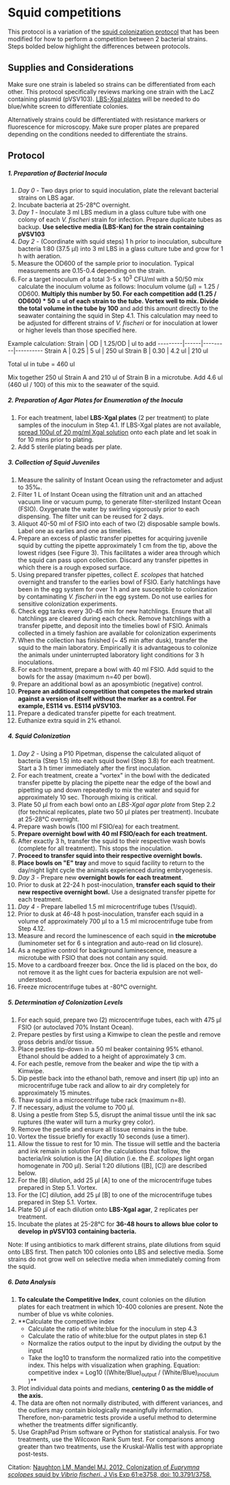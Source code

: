 # Squid competitions

This protocol is a variation of the [squid colonization protocol](squid-colonization.md) that has been modified for how to perform a competition between 2 bacterial strains. Steps bolded below highlight the differences between protocols.

## Supplies and Considerations
Make sure one strain is labeled so strains can be differentiated from each other. This protocol specifically reviews marking one strain with the LacZ containing plasmid (pVSV103). [LBS-Xgal plates](media.md) will be needed to do blue/white screen to differentiate colonies.

Alternatively strains could be differentiated with resistance markers or fluorescence for microscopy. Make sure proper plates are prepared depending on the conditions needed to differentiate the strains.


## Protocol

##### 1. Preparation of Bacterial Inocula

1. *Day 0* - Two days prior to squid inoculation, plate the relevant bacterial strains on LBS agar.
1. Incubate bacteria at 25-28°C overnight.
1. *Day 1* - Inoculate 3 ml LBS medium in a glass culture tube with one colony of each *V. fischeri* strain for infection. Prepare duplicate tubes as backup. **Use selective media (LBS-Kan) for the strain containing pVSV103**
1. *Day 2* - (Coordinate with squid steps) 1 h prior to inoculation, subculture bacteria 1:80 (37.5 μl) into 3 ml LBS in a glass culture tube and grow for 1 h with aeration.
1. Measure the OD600 of the sample prior to inoculation. Typical measurements are 0.15-0.4 depending on the strain.
1. For a target inoculum of a total 3-5 x 10<sup>3</sup> CFU/ml with a 50/50 mix calculate the inoculum volume as follows: Inoculum volume (μl) = 1.25 / OD600. **Multiply this number by 50. For each competition add (1.25 / OD600) * 50 = ul of each strain to the tube. Vortex well to mix. Divide the total volume in the tube by 100** and add this amount directly to the seawater containing the squid in Step 4.1. This calculation may need to be adjusted for different strains of *V. fischeri* or for inoculation at lower or higher levels than those specified here.

Example calculation:
Strain   | OD   | 1.25/OD | ul to add
---------|------|---------|----------
Strain A | 0.25 |   5 ul  |  250 ul
Strain B | 0.30 |  4.2 ul |  210 ul

Total ul in tube = 460 ul

Mix together 250 ul Strain A and 210 ul of Strain B in a microtube. Add 4.6 ul (460 ul / 100) of this mix to the seawater of the squid.

##### 2. Preparation of Agar Plates for Enumeration of the Inocula

1. For each treatment, label **LBS-Xgal plates** (2 per treatment) to plate samples of the inoculum in Step 4.1. If LBS-Xgal plates are not available, [spread 100ul of 20 mg/ml Xgal solution](media.md) onto each plate and let soak in for 10 mins prior to plating.
1. Add 5 sterile plating beads per plate.

##### 3. Collection of Squid Juveniles

1. Measure the salinity of Instant Ocean using the refractometer and adjust to 35‰.
1. Filter 1 L of Instant Ocean using the filtration unit and an attached vacuum line or vacuum pump, to generate filter-sterilized Instant Ocean (FSIO). Oxygenate the water by swirling vigorously prior to each dispensing. The filter unit can be reused for 2 days.
1. Aliquot 40-50 ml of FSIO into each of two (2) disposable sample bowls. Label one as earlies and one as timelies.
1. Prepare an excess of plastic transfer pipettes for acquiring juvenile squid by cutting the pipette approximately 1 cm from the tip, above the lowest ridges (see Figure 3). This facilitates a wider area through which the squid can pass upon collection. Discard any transfer pipettes in which there is a rough exposed surface.
1. Using prepared transfer pipettes, collect *E. scolopes* that hatched overnight and transfer to the earlies bowl of FSIO. Early hatchlings have been in the egg system for over 1 h and are susceptible to colonization by contaminating *V. fischeri* in the egg system. Do not use earlies for sensitive colonization experiments.
1. Check egg tanks every 30-45 min for new hatchlings. Ensure that all hatchlings are cleared during each check. Remove hatchlings with a transfer pipette, and deposit into the timelies bowl of FSIO. Animals collected in a timely fashion are available for colonization experiments
1. When the collection has finished (~ 45 min after dusk), transfer the squid to the main laboratory. Empirically it is advantageous to colonize the animals under uninterrupted laboratory light conditions for 3 h inoculations.
1. For each treatment, prepare a bowl with 40 ml FSIO. Add squid to the bowls for the assay (maximum n=40 per bowl).
1. Prepare an additional bowl as an aposymbiotic (negative) control.
1. **Prepare an additional competition that competes the marked strain against a version of itself without the marker as a control. For example, ES114 vs. ES114 pVSV103.**
1. Prepare a dedicated transfer pipette for each treatment.
1. Euthanize extra squid in 2% ethanol.

##### 4. Squid Colonization

1. *Day 2* - Using a P10 Pipetman, dispense the calculated aliquot of bacteria (Step 1.5) into each squid bowl (Step 3.8) for each treatment. Start a 3 h timer immediately after the first inoculation.
1. For each treatment, create a "vortex" in the bowl with the dedicated transfer pipette by placing the pipette near the edge of the bowl and pipetting up and down repeatedly to mix the water and squid for approximately 10 sec. Thorough mixing is critical.
1. Plate 50 μl from each bowl onto an *LBS-Xgal agar plate* from Step 2.2 (for technical replicates, plate two 50 μl plates per treatment). Incubate at 25-28°C overnight.
1. Prepare wash bowls (100 ml FSIO/ea) for each treatment.
1. **Prepare overnight bowl with 40 ml FSIO/each for each treatment.**
1. After exactly 3 h, transfer the squid to their respective wash bowls (complete for all treatment). This stops the inoculation.
1. **Proceed to transfer squid into their respective overnight bowls.**
1. **Place bowls on "E" tray** and move to squid facility to return to the day/night light cycle the animals experienced during embryogenesis.
1. *Day 3* - Prepare new **overnight bowls for each treatment**.
1. Prior to dusk at 22-24 h post-inoculation, **transfer each squid to their new respective overnight bowl.** Use a designated transfer pipette for each treatment.
1. *Day 4* - Prepare labelled 1.5 ml microcentrifuge tubes (1/squid).
1. Prior to dusk at 46-48 h post-inoculation, transfer each squid in a volume of approximately 700 μl to a 1.5 ml microcentrifuge tube from Step 4.12.
1. Measure and record the luminescence of each squid in **the microtube** (luminometer set for 6 s integration and auto-read on lid closure).
1. As a negative control for background luminescence, measure a microtube with FSIO that does not contain any squid.
1. Move to a cardboard freezer box. Once the lid is placed on the box, do not remove it as the light cues for bacteria expulsion are not well-understood.
1. Freeze microcentrifuge tubes at -80°C overnight.

##### 5. Determination of Colonization Levels

1. For each squid, prepare two (2) microcentrifuge tubes, each with 475 μl FSIO (or autoclaved 70% Instant Ocean).
1. Prepare pestles by first using a Kimwipe to clean the pestle and remove gross debris and/or tissue.
1. Place pestles tip-down in a 50 ml beaker containing 95% ethanol. Ethanol should be added to a height of approximately 3 cm.
1. For each pestle, remove from the beaker and wipe the tip with a Kimwipe.
1. Dip pestle back into the ethanol bath, remove and insert (tip up) into an microcentrifuge tube rack and allow to air dry completely for approximately 15 minutes.
1. Thaw squid in a microcentrifuge tube rack (maximum n=8).
1. If necessary, adjust the volume to 700 μl.
1. Using a pestle from Step 5.5, disrupt the animal tissue until the ink sac ruptures (the water will turn a murky grey color).
1. Remove the pestle and ensure all tissue remains in the tube.
1. Vortex the tissue briefly for exactly 10 seconds (use a timer).
1. Allow the tissue to rest for 10 min. The tissue will settle and the bacteria and ink remain in solution For the calculations that follow, the bacteria/ink solution is the [A] dilution (i.e. the *E. scolopes* light organ homogenate in 700 μl). Serial 1:20 dilutions ([B], [C]) are described below.
1. For the [B] dilution, add 25 μl [A] to one of the microcentrifuge tubes prepared in Step 5.1. Vortex.
1. For the [C] dilution, add 25 μl [B] to one of the microcentrifuge tubes prepared in Step 5.1. Vortex.
1. Plate 50 μl of each dilution onto **LBS-Xgal agar**, 2 replicates per treatment.
1. Incubate the plates at 25-28°C for **36-48 hours to allows blue color to develop in pVSV103 containing bacteria.**

Note: If using antibiotics to mark different strains, plate dilutions from squid onto LBS first. Then patch 100 colonies onto LBS and selective media. Some strains do not grow well on selective media when immediately coming from the squid.

##### 6. Data Analysis

1. **To calculate the Competitive Index**, count colonies on the dilution plates for each treatment in which 10-400 colonies are present. Note the number of blue vs white colonies.
1. **Calculate the competitive index
      - Calculate the ratio of white:blue for the inoculum in step 4.3
      - Calculate the ratio of white:blue for the output plates in step 6.1
      - Normalize the ratios output to the input by dividing the output by the input
      - Take the log10 to transform the normalized ratio into the competitive index. This helps with visualization when graphing.
      Equation:
      competitive index = Log10 ((White/Blue)<sub>output</sub> / (White/Blue)<sub>inoculum</sub> )**
1. Plot individual data points and medians, **centering 0 as the middle of the axis.**
1. The data are often not normally distributed, with different variances, and the outliers may contain biologically meaningfully information. Therefore, non-parametric tests provide a useful method to determine whether the treatments differ significantly.
1. Use GraphPad Prism software or Python for statistical analysis. For two treatments, use the Wilcoxon Rank Sum test. For comparisons among greater than two treatments, use the Kruskal-Wallis test with appropriate post-tests.

Citation: [Naughton LM, Mandel MJ. 2012. Colonization of *Euprymna scolopes* squid by *Vibrio fischeri*. J Vis Exp 61:e3758, doi: 10.3791/3758.](http://www.jove.com/video/3758/colonization-of-euprymna-scolopes-squid-by-vibrio-fischeri)
